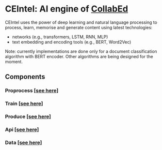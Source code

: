 # CEIntel: AI engine of [CollabEd](https://github.com/wageeshar/collabed.git)

CEIntel uses the power of deep learning and natural language processing to process, learn, memorise
and generate content using latest technologies:
* networks (e.g., transformers, LSTM, RNN, MLP)
* text embedding and encoding tools (e.g., BERT, Word2Vec)

Note: currently implementations are done only for a document classification algorithm with BERT encoder. Other algorithms are being designed for the moment.

## Components

### Proprocess [[see here]](preprocess/preprocess.md)
### Train [[see here]](train/train.md)
### Produce [[see here]](produce/produce.md)
### Api [[see here]](api/api.md)
### Data [[see here]](data/data.md)


